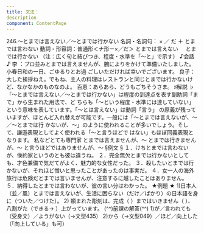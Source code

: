 ```yaml
---
title: 文法：
description
component: ContentPage
---
```



246.～とまでは言えない／～とまでは行かない
名詞・名詞句： × ／ だ ＋ とまでは言わない
動詞・形容詞：普通形＜ナ形ー×／だ＞ とまでは言えない
    とまでは行かない
（注：広く句と結びつき、程度・水準を「～と」で示す）
♪会話 ♪
李 ：プロ並みとまでは言えませんが、腕によりをかけて準備いたしました。小春日和の一日、ごゆるりとお過 ごしいただければ幸いでございます。 良子：大した挨拶ねえ。でもね、主人の料理はレストランと同じとまでは行かないけど、なかなかのものなのよ。 百恵：あらあら、どうもごちそうさま。
♯解説 ♭
「～とまでは言えない／～とまでは行かない」は程度の到達点を表す副助詞「まで」から生まれた用法で、ど ちらも「～という程度・水準には達していない」という意味を表しています。「～とは言えない」は動詞「言う」 の原義が残っていますが、ほとんど入れ替えが可能です。一般には「～とまでは言えないが、～／～とまでは行 かないが、～」のように使われることが多いでしょう。そして、謙遜表現としてよく使われる「～と言うほどで はない」もほぼ同義表現となります。
私などとても専門家 とまでは言えませんが、～ とまでは行きませんが、～ と言うほどではありませんが、～
§例文 §
１．けちとまでは言わないが、倹約家というのとも彼は違うね。
２．完全無欠とまでは行かないとしても、才色兼備で気だてがよく、魅力的な女性だった。
３．殺したいとまでは行かないが、それほど憎いと思ったことがあったのは事実だ。
４．女一人の海外旅行は危険だとまでは言いませんが、注意するに越したことはありません。
５．納得したとまでは言わないが、彼の言い分はわかった。
★例題 ★
1)日本人（並／風）とまでは言えないが、生活に困らない（だけ／ばかり）の日本語を身に（ついた／つけた）。
2) 頼まれた彫刻は、完成（ ）まではいきません（ ）、八割がた（できる→ ）上がっています。
(^^)前課の解答(^^)
1)が／言われても（受身文）／ようがない（→文型435）
2)から（→文型049）／ほど／向上した（「向上している」も可）
